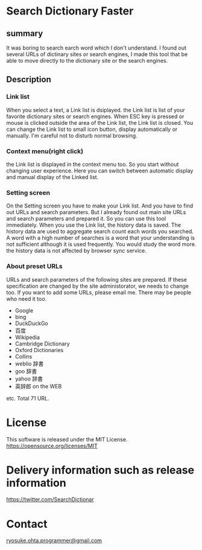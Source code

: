 # Search Dictionary Faster
## summary
It was boring to search earch word which I don't understand. I found out several URLs of dictinary sites or search engines, I made this tool that be able to move directly to the dictionary site or the search engines.

## Description
### Link list
When you select a text, a Link list is dsiplayed. the Link list is list of your favorite dictionary sites or search engines. When ESC key is pressed or mouse is clicked outside the area of the Link list, the Link list is closed. You can change the Link list to small icon button, display automatically or manually. I'm careful not to disturb normal browsing.

### Context menu(right click)
the Link list is displayed in the context menu too. So you start without changing user experience. Here you can switch between automatic display and manual display of the Linked list.

### Setting screen
On the Setting screen you have to make your Link list. And you have to find out URLs and search parameters. But I already found out main site URLs and search parameters and prepared it. So you can use this tool immediately. When you use the Link list, the history data is saved. The history data are used to aggregate search count each words you searched. A word with a high number of searches is a word that your understanding is not sufficient although it is used frequently. You would study the word more. the history data is not affected by browser sync service.

### About preset URLs
URLs and search parameters of the following sites are prepared. If these specification are changed by the site administorator, we needs to change too. If you want to add some URLs, please email me. There may be people who need it too.

* Google
* bing
* DuckDuckGo
* 百度
* Wikipedia
* Cambridge Dictionary
* Oxford Dictionaries
* Collins
* weblio 辞書
* goo 辞書
* yahoo 辞書
* 英辞郎 on the WEB

etc. Total 71 URL.

# License
This software is released under the MIT License.
https://opensource.org/licenses/MIT

# Delivery information such as release information
https://twitter.com/SearchDictionar

# Contact
ryosuke.ohta.programmer@gmail.com
